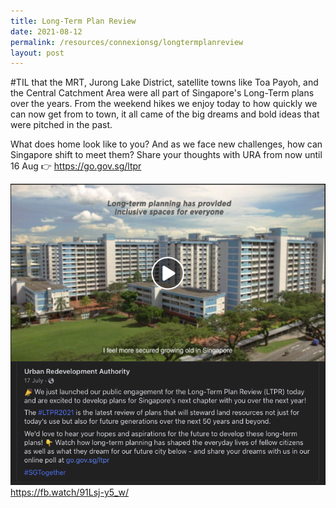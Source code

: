 ```yaml
---
title: Long-Term Plan Review
date: 2021-08-12
permalink: /resources/connexionsg/longtermplanreview
layout: post
---
```


#TIL that the MRT, Jurong Lake District, satellite towns like Toa Payoh, and the Central Catchment Area were all part of Singapore's Long-Term plans over the years. From the weekend hikes we enjoy today to how quickly we can now get from to town, it all came of the big dreams and bold ideas that were pitched in the past. 

What does home look like to you? And as we face new challenges, how can Singapore shift to meet them? Share your thoughts with URA from now until 16 Aug 👉  https://go.gov.sg/ltpr

[![Alt text for image on Isomer site](/images/ltpr.png)](https://fb.watch/91Lsj-y5_w/)
https://fb.watch/91Lsj-y5_w/
